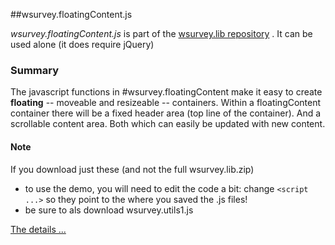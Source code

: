 ##wsurvey.floatingContent.js

*wsurvey.floatingContent.js* is part of the   [wsurvey.lib repository](https://github.com/dHellerstein/wsurvey.lib) .
It can be used alone (it does require jQuery)



### Summary
 The javascript functions in #wsurvey.floatingContent make it easy to create **floating** -- moveable and resizeable -- containers.
  Within a  floatingContent container there will be a fixed header area (top line of the container).
  And a scrollable content area.  Both which can easily be updated with new content.
  
  #### Note
  If you download just these (and not the full wsurvey.lib.zip) 
   - to use the demo, you will need to edit the code a bit: change  `<script ...>` so they point to the where you saved the .js files! 
   - be sure to als download wsurvey.utils1.js 
  
  [The details ...](wsurvey.floatingContent.txt) 
 
  
